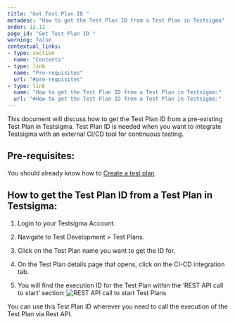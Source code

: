 ```yaml
---
title: "Get Test Plan ID "
metadesc: "How to get the Test Plan ID from a Test Plan in Testsigma"
order: 12.11
page_id: "Get Test Plan ID "
warning: false
contextual_links:
- type: section
  name: "Contents"
- type: link
  name: "Pre-requisites"
  url: "#pre-requisites"
- type: link
  name: "How to get the Test Plan ID from a Test Plan in Testsigma:"
  url: "#How to get the Test Plan ID from a Test Plan in Testsigma:"
---
```

This document will discuss how to get the Test Plan ID from a pre-existing Test Plan in Testsigma. Test Plan ID is needed when you want to integrate Testsigma with an external CI/CD tool for continuous testing. 

## **Pre-requisites:**
You should already know how to [Create a test plan](https://testsigma.com/docs/test-management/test-plans/overview/)

## **How to get the Test Plan ID from a Test Plan in Testsigma:**
1. Login to your Testsigma Account.

2. Navigate to Test Development > Test Plans.

3. Click on the Test Plan name you want to get the ID for.

4. On the Test Plan details page that opens, click on the CI-CD integration tab. 

5. You will find the execution ID for the Test Plan within the ‘REST API call to start’ section:
![REST API call to start Test Plans](https://docs.testsigma.com/images/get-test-plan-details/rest-api-call-to-start-test-plan.png)

You can use this Test Plan ID wherever you need to call the execution of the Test Plan via Rest API.
